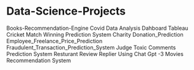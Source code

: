 # Data-Science-Projects
Books-Recommendation-Engine
Covid Data Analysis Dahboard Tableau
Cricket Match Winning Prediction System
Charity Donation_Prediction
Employee_Freelance_Price_Prediction
Fraudulent_Transaction_Prediction_System
Judge Toxic Comments Prediction System
Resturant Review Replier Using Chat Gpt -3
Movies Recommendation System
